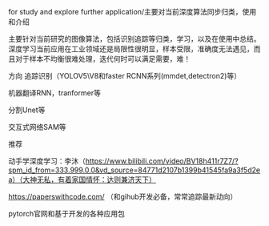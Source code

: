for study and explore further application/主要对当前深度算法同步归类，使用和介绍

主要针对当前研究的图像算法，包括识别追踪等归类，学习，以及在使用中总结。深度学习当前应用在工业领域还是局限性很明显，样本受限，准确度无法遇见，而且对于样本不均衡很难处理，迭代何时可以满足需要，难！


方向
追踪识别（YOLOV5\V8和faster RCNN系列(mmdet,detectron2)等）

机器翻译RNN，tranformer等

分割Unet等

交互式网络SAM等


推荐

动手学深度学习：李沐（https://www.bilibili.com/video/BV18h411r7Z7/?spm_id_from=333.999.0.0&vd_source=84771d2107b1399b41545fa9a3f5d2ea）（大神无私，有着家国情怀：达则兼济天下）

https://paperswithcode.com/ （和gihub开发必备，常常追踪最新动向）

pytorch官网和基于开发的各种应用包
